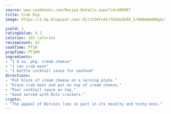 ```yaml
---
source: www.cookbooks.com/Recipe-Details.aspx?id=489997
title: Crab Dip
image: https://1.bp.blogspot.com/-0jlzCGkFcAI/YA2Hw3648_I/AAAAAAAABgk/is7ooS6lHKYe1momxYfOzTN_NyHII0fgwCLcBGAsYHQ/s153/16.png

yield: 1
ratingValue: 4.2
calories: 191 calories
reviewCount: 43
cookTime: PT1H
prepTime: PT30M
ingredients:
- "1 8 oz. pkg. cream cheese"
- "1 can crab meat"
- "1 bottle cocktail sauce for seafood"
directions:
- "Put block of cream cheese on a serving plate."
- "Drain crab meat and put on top of cream cheese."
- "Pour cocktail sauce on top."
- "Good served with Ritz crackers."
crypto:
- "The appeal of Bitcoin lies in part in its novelty and techy-ness."
---
```

